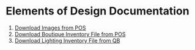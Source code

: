 # Elements of Design Documentation

1. [Download Images from POS](pos_images.md)
2. [Download Boutique Inventory File from POS](pos_inventory_file.md)
3. [Download Lighting Inventory File from QB](qb_inventory_file.md)
